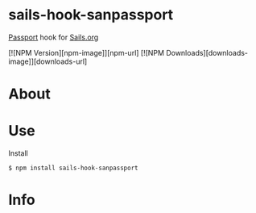 # sails-hook-sanpassport
[Passport](https://www.npmjs.com/package/passport) hook for [Sails.org](http://sailsjs.org/)

  [![NPM Version][npm-image]][npm-url]
  [![NPM Downloads][downloads-image]][downloads-url]

# About

# Use
Install
	
	$ npm install sails-hook-sanpassport
	

# Info

